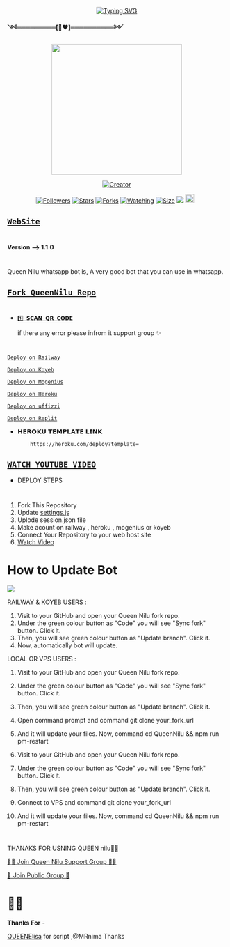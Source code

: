 <p align="center"> 
  <p align="center">
  <a href="https://git.io/typing-svg"><img src="https://readme-typing-svg.demolab.com?font=Bungee+Shade&size=25&pause=1000&background=FF000000&width=435&lines=Queen+Nilu+Md+;Created+By+Janith+sadanuwan" alt="Typing SVG" /></a>
</p>
<b>༺═════════[👸❤️]══════════༻</b>

<p align="center"> 
<img src="https://te.legra.ph/file/8be699bf71bfa93acac3f.jpg" width="300" height="300"/>
</p>

<p align="center">
<a href="#"><img title="Creator" src="https://img.shields.io/badge/Creator-Janiya-blue.svg?style=for-the-badge&logo=github"></a>
</p>
<p align="center">
<a href="https://github.com/Janithsadanuwan?tab=followers"><img title="Followers" src="https://img.shields.io/github/followers/AlipBot?color=green&style=flat-square"></a>
<a href="https://github.com/Janithsadanuwan/QueenNilu/stargazers/"><img title="Stars" src="https://img.shields.io/github/stars/Janithsadanuwan/QueenNilu?color=white&style=flat-square"></a>
<a href="https://github.com/Janithsadanuwan/QueenNilu/network/members"><img title="Forks" src="https://img.shields.io/github/forks/Janithsadanuwan/QueenNilu?color=yellow&style=flat-square"></a>
<a href="https://github.com/Janithsadanuwan/QueenNilu/watchers"><img title="Watching" src="https://img.shields.io/github/watchers/Janithsadanuwan/QueenNilu?label=Watchers&color=red&style=flat-square"></a>
<a href="https://github.com/Janithsadanuwan/QueenNilu/"><img title="Size" src="https://img.shields.io/github/repo-size/AlipBot/Api-Alpis?style=flat-square&color=darkred"></a>
<a href="https://hits.seeyoufarm.com"><img src="https://hits.seeyoufarm.com/api/count/incr/badge.svg?url=https://github.com/Janithsadanuwan/QueenNilu/%2Fhit-counter&count_bg=%2379C83D&title_bg=%23555555&icon=probot.svg&icon_color=%2304FF00&title=hits&edge_flat=false"/></a>
<a href="https://github.com/Janithsadanuwan/QueenNilu/graphs/commit-activity"><img height="20" src="https://img.shields.io/badge/Maintained-No-red.svg"></a>&nbsp;&nbsp;
</p>

## [`WebSite`](https://www.janithsadanuwan.tech/QueenNilu)

# 

<b>Version --> 1.1.0</b>
# 
Queen Nilu whatsapp bot is,
A very good bot that you can use in whatsapp.

## [`Fork QueenNilu Repo`](https://github.com/Janithsadanuwan/QueenNilu/fork)


# 

* [`1️⃣ 𝗦𝗖𝗔𝗡 𝗤𝗥 𝗖𝗢𝗗𝗘`](https://QUEEN-NILU.janithsadanuwan.repl.co)



  if there any error please infrom it support group ✨
# 

[`Deploy on Railway`](https://railway.app?referralCode=FnnJ_C)

[`Deploy on Koyeb`](https://app.koyeb.com/)

[`Deploy on Mogenius`](https://studio.mogenius.com/)

[`Deploy on Heroku`](https://heroku.com/deploy?template=)

[`Deploy on uffizzi`](https://www.uffizzi.com/)

[`Deploy on Replit`](https://replit.com/github/Janithsadanuwan/QueenNilu)


* 𝗛𝗘𝗥𝗢𝗞𝗨 𝗧𝗘𝗠𝗣𝗟𝗔𝗧𝗘 𝗟𝗜𝗡𝗞
       
          https://heroku.com/deploy?template=


## [`WATCH YOUTUBE VIDEO`](https://youtu.be/4jnKUto3i3c)

+ DEPLOY STEPS
# 
1. Fork This Repository 
2. Update [settings.js]()
3. Uplode session.json file
4. Make acount on railway , heroku , mogenius or koyeb 
5. Connect Your Repository to your web host site
6. [ Watch Video](https://youtu.be/4jnKUto3i3c)
# 
# How to Update Bot 

<p align="left">
<img src="https://telegra.ph/file/6af1182fb6bf4b3a43e1d.jpg"/>
</p>

  RAILWAY & KOYEB USERS :

01. Visit to your GitHub and open your Queen Nilu fork repo.
02. Under the green colour button as "Code" you will see "Sync fork" button. Click it.
03. Then, you will see green colour button as "Update branch". Click it.
04. Now, automatically bot will update.

  LOCAL OR VPS USERS :  
01. Visit to your GitHub and open your Queen Nilu fork repo.
02. Under the green colour button as "Code" you will see "Sync fork" button. Click it.
03. Then, you will see green colour button as "Update branch". Click it.
04. Open command prompt and command git clone your_fork_url
05. And it will update your files. Now, command cd QueenNilu && npm run pm-restart
   
   

01. Visit to your GitHub and open your Queen  Nilu fork repo.
02. Under the green colour button as "Code" you will see "Sync fork" button. Click it.
03. Then, you will see green colour button as "Update branch". Click it.
04. Connect to VPS and command git clone your_fork_url
05. And it will update your files. Now, command cd QueenNilu && npm run pm-restart
# 
# 

THANAKS FOR USNING QUEEN nilu💃💖

[🧑‍💻 Join Queen Nilu Support Group 🧑‍💻](https://t.me/QueenNilu)

[💃 Join Public Group 💃](https://chat.whatsapp.com/)



<h1>💃💖</h1> 
<b>Thanks For</b> -

[QUEENElisa](github.com/QueenElisa) for script ,@MRnima Thanks
